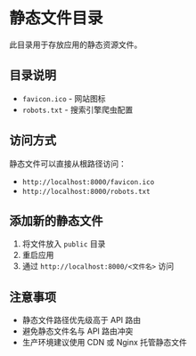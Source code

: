 # 静态文件目录

此目录用于存放应用的静态资源文件。

## 目录说明

- `favicon.ico` - 网站图标
- `robots.txt` - 搜索引擎爬虫配置

## 访问方式

静态文件可以直接从根路径访问：

- `http://localhost:8000/favicon.ico`
- `http://localhost:8000/robots.txt`

## 添加新的静态文件

1. 将文件放入 `public` 目录
2. 重启应用
3. 通过 `http://localhost:8000/<文件名>` 访问

## 注意事项

- 静态文件路径优先级高于 API 路由
- 避免静态文件名与 API 路由冲突
- 生产环境建议使用 CDN 或 Nginx 托管静态文件
